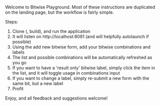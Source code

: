 Welcome to Bitwise Playground. Most of these instructions are duplicated on the landing page, but the workflow is fairly simple. 

Steps:
1. Clone (, build), and run the application
2. It will listen on http://localhost:8081 (and will helpfully autolaunch if possible)
3. Using the add new bitwise form, add your bitwise combinations and labels
4. The list and possible combinations will be automatically refreshed as you go
5. If you want to have a 'result only' bitwise label, simply click the item in the list, and it will toggle usage in combinations input
6. If you want to change a label, simply re-submit a new form with the same bit, but a new label
7. Profit

Enjoy, and all feedback and suggestions welcome!
